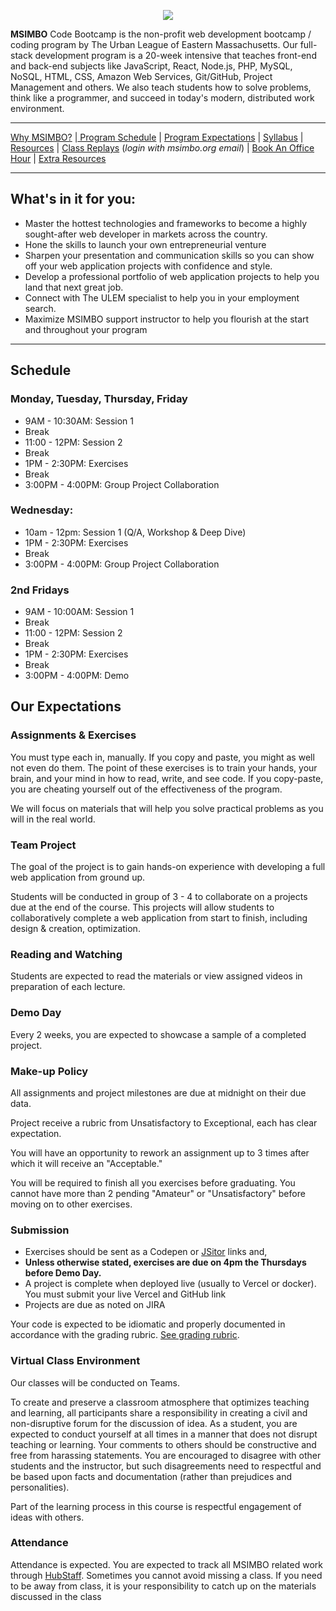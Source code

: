 <p align="center">
  <img src="https://i.imgur.com/R5S3FM1.gif">
</p>

__MSIMBO__ Code Bootcamp is the non-profit web development bootcamp / coding program by The Urban League of Eastern Massachusetts. Our full-stack development program is a 20-week intensive that teaches front-end and back-end subjects like JavaScript, React, Node.js, PHP, MySQL, NoSQL, HTML, CSS, Amazon Web Services, Git/GitHub, Project Management and others. We also teach students how to solve problems, think like a programmer, and succeed in today's modern, distributed work environment.

----


[Why MSIMBO?](#why-msimbo) |[ Program Schedule](#schedule) | [Program Expectations](#expectations) | [Syllabus](Syllabus.md) | [Resources](/resources) | [Class Replays](https://web.microsoftstream.com/) (_login with msimbo.org email_) | [Book An Office Hour](https://api.zoom.ai/go/msimbohour) | [Extra Resources](resources/Extras.md)


----

## <a name="why-msimbo">What's in it for you:</a>
- Master the hottest technologies and frameworks to become a highly sought-after web developer in markets across the country.
- Hone the skills to launch your own entrepreneurial venture
- Sharpen your presentation and communication skills so you can show off your web application projects with confidence and style.
- Develop a professional portfolio of web application projects to help you land that next great job.
- Connect with The ULEM specialist to help you in your employment search.
- Maximize MSIMBO support instructor to help you flourish at the start and throughout your program

----

## <a name="schedule">Schedule</a>
### Monday, Tuesday, Thursday, Friday
 - 9AM - 10:30AM: Session 1 
 - Break
 - 11:00 - 12PM: Session 2 
 - Break
 - 1PM - 2:30PM: Exercises
 - Break
 - 3:00PM - 4:00PM: Group Project Collaboration

### Wednesday: 
- 10am - 12pm: Session 1 (Q/A, Workshop & Deep Dive)
- 1PM - 2:30PM: Exercises
- Break
- 3:00PM - 4:00PM: Group Project Collaboration

### 2nd Fridays
- 9AM - 10:00AM: Session 1 
- Break
- 11:00 - 12PM: Session 2 
- Break
- 1PM - 2:30PM: Exercises
- Break
- 3:00PM - 4:00PM: Demo

## <a name="expectations">Our Expectations</a>
### Assignments & Exercises
You must type each in, manually. If you copy and paste, you might as well not even do them. The point of these exercises is to train your hands, your brain, and your mind in how to read, write, and see code. If you copy-paste, you are cheating yourself out of the effectiveness of the program.

We will focus on materials that will help you solve practical problems as you will in the real world.

### Team Project
The goal of the project is to gain hands-on experience with developing a full web application from ground up.

Students will be conducted in group of 3 - 4 to collaborate on a projects due at the end of the course. This projects will allow students to collaboratively complete a web application from start to finish, including design & creation, optimization.
 
### Reading and Watching
Students are expected to read the materials or view assigned videos in preparation of each lecture.

### Demo Day
Every 2 weeks, you are expected to showcase a sample of a completed project.

### Make-up Policy
All assignments and project milestones are due at midnight on their due data. 

Project receive a rubric from Unsatisfactory to Exceptional, each has clear expectation.

You will have an opportunity to rework an assignment up to 3 times after which it will receive an "Acceptable." 

You will be required to finish all you exercises before graduating. You cannot have more than 2 pending "Amateur" or "Unsatisfactory" before moving on to other exercises.

### Submission
- Exercises should be sent as a Codepen or [JSitor](https://jsitor.com/) links and,
- **Unless otherwise stated, exercises are due on 4pm the Thursdays before Demo Day.**
- A project is complete when deployed live (usually to Vercel or docker). You must submit your live Vercel and GitHub link
- Projects are due as noted on JIRA

Your code is expected to be idiomatic and properly documented in accordance with the grading rubric. [See grading rubric](GradingRubric.md).

### Virtual Class Environment
Our classes will be conducted on Teams.

To create and preserve a classroom atmosphere that optimizes teaching and learning, all participants share a responsibility in creating a civil and non-disruptive forum for the discussion of idea. As a student, you are expected to conduct yourself at all times in a manner that does not disrupt teaching or learning. Your comments to others should be constructive and free from harassing statements. You are encouraged to disagree with other students and the instructor, but such disagreements need to respectful and be based upon facts and documentation (rather than prejudices and personalities).

Part of the learning process in this course is respectful engagement of ideas with others.

### Attendance
Attendance is expected. You are expected to track all MSIMBO related work through [HubStaff](https://app.hubstaff.com/dashboard/291174/team). Sometimes you cannot avoid missing a class. If you need to be away from class, it is your responsibility to catch up on the materials discussed in the class

[1]:	https://api.zoom.ai/go/msimbohour
